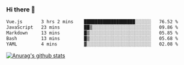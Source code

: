 ### Hi there 👋



<!--
**webB1an/webB1an** is a ✨ _special_ ✨ repository because its `README.md` (this file) appears on your GitHub profile.

Here are some ideas to get you started:

- 🔭 I’m currently working on ...
- 🌱 I’m currently learning ...
- 👯 I’m looking to collaborate on ...
- 🤔 I’m looking for help with ...
- 💬 Ask me about ...
- 📫 How to reach me: ...
- 😄 Pronouns: ...
- ⚡ Fun fact: ...
-->

<!--START_SECTION:waka-->

```txt
Vue.js       3 hrs 2 mins    ███████████████████░░░░░░   76.52 %
JavaScript   23 mins         ██▒░░░░░░░░░░░░░░░░░░░░░░   09.86 %
Markdown     13 mins         █▒░░░░░░░░░░░░░░░░░░░░░░░   05.85 %
Bash         13 mins         █▒░░░░░░░░░░░░░░░░░░░░░░░   05.68 %
YAML         4 mins          ▓░░░░░░░░░░░░░░░░░░░░░░░░   02.08 %
```

<!--END_SECTION:waka-->


[![Anurag's github stats](https://github-readme-stats.vercel.app/api?username=webB1an&show_icons=true&theme=radical)](https://github.com/anuraghazra/github-readme-stats)

